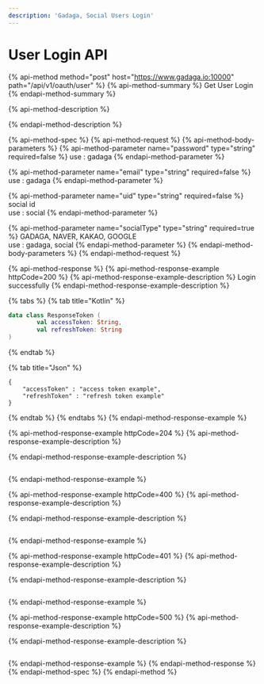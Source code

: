 ```yaml
---
description: 'Gadaga, Social Users Login'
---
```


# User Login API

{% api-method method="post" host="https://www.gadaga.io:10000" path="/api/v1/oauth/user" %}
{% api-method-summary %}
Get User Login
{% endapi-method-summary %}

{% api-method-description %}

{% endapi-method-description %}

{% api-method-spec %}
{% api-method-request %}
{% api-method-body-parameters %}
{% api-method-parameter name="password" type="string" required=false %}
use : gadaga
{% endapi-method-parameter %}

{% api-method-parameter name="email" type="string" required=false %}
use : gadaga
{% endapi-method-parameter %}

{% api-method-parameter name="uid" type="string" required=false %}
social id  
use : social
{% endapi-method-parameter %}

{% api-method-parameter name="socialType" type="string" required=true %}
GADAGA, NAVER, KAKAO, GOOGLE  
use : gadaga, social
{% endapi-method-parameter %}
{% endapi-method-body-parameters %}
{% endapi-method-request %}

{% api-method-response %}
{% api-method-response-example httpCode=200 %}
{% api-method-response-example-description %}
Login successfully
{% endapi-method-response-example-description %}

{% tabs %}
{% tab title="Kotlin" %}
```kotlin
data class ResponseToken (
        val accessToken: String,
        val refreshToken: String
)
```
{% endtab %}

{% tab title="Json" %}
```
{
    "accessToken" : "access token example",
    "refreshToken" : "refresh token example"
}
```
{% endtab %}
{% endtabs %}
{% endapi-method-response-example %}

{% api-method-response-example httpCode=204 %}
{% api-method-response-example-description %}

{% endapi-method-response-example-description %}

```

```
{% endapi-method-response-example %}

{% api-method-response-example httpCode=400 %}
{% api-method-response-example-description %}

{% endapi-method-response-example-description %}

```

```
{% endapi-method-response-example %}

{% api-method-response-example httpCode=401 %}
{% api-method-response-example-description %}

{% endapi-method-response-example-description %}

```

```
{% endapi-method-response-example %}

{% api-method-response-example httpCode=500 %}
{% api-method-response-example-description %}

{% endapi-method-response-example-description %}

```

```
{% endapi-method-response-example %}
{% endapi-method-response %}
{% endapi-method-spec %}
{% endapi-method %}



